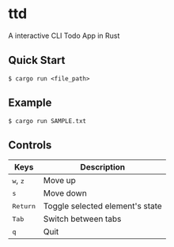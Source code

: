 # ttd

A interactive CLI Todo App in Rust

## Quick Start
```console
$ cargo run <file_path>
```

## Example
```console
$ cargo run SAMPLE.txt
```

## Controls

|Keys|Description|
|---|---|
|<kbd>w</kbd>, <kbd>z</kbd>|Move up|
|<kbd>s</kbd>|Move down|
|<kbd>Return</kbd>|Toggle selected element's state|
|<kbd>Tab</kbd>|Switch between tabs|
|<kbd>q</kbd>|Quit|